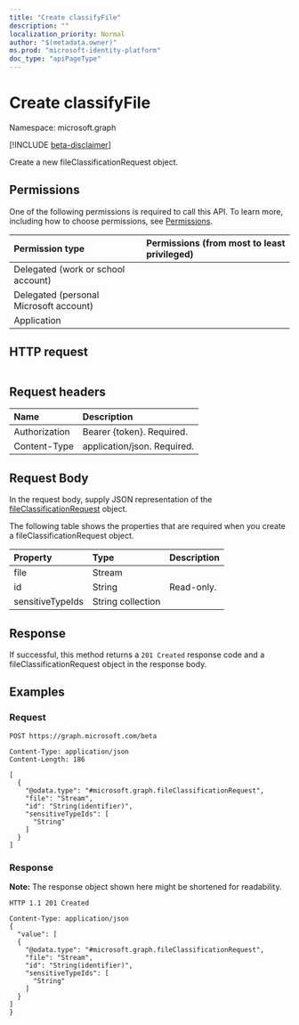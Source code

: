 ```yaml
---
title: "Create classifyFile"
description: ""
localization_priority: Normal
author: "$(metadata.owner)"
ms.prod: "microsoft-identity-platform"
doc_type: "apiPageType"
---
```


# Create classifyFile

Namespace: microsoft.graph

[!INCLUDE [beta-disclaimer](../../includes/beta-disclaimer.md)]

Create a new fileClassificationRequest object.

## Permissions

One of the following permissions is required to call this API. To learn more, including how to choose permissions, see [Permissions](/graph/permissions-reference).

| Permission type                        | Permissions (from most to least privileged) |
| :------------------------------------- | :------------------------------------------ |
| Delegated (work or school account)     |                                             |
| Delegated (personal Microsoft account) |                                             |
| Application                            |                                             |

## HTTP request

<!-- {
  "blockType": "ignored"
}
-->

```http

```

## Request headers

| Name          | Description                 |
| :------------ | :-------------------------- |
| Authorization | Bearer {token}. Required.   |
| Content-Type  | application/json. Required. |

## Request Body

In the request body, supply JSON representation of the [fileClassificationRequest](../resources/-fileclassificationrequest.md) object.

<!-- Actions and Functions -->

<!-- CRUD Methods -->

The following table shows the properties that are required when you create a fileClassificationRequest object.

| Property         | Type              | Description |
| :--------------- | :---------------- | :---------- |
| file             | Stream            |             |
| id               | String            | Read-only.  |
| sensitiveTypeIds | String collection |             |

## Response

If successful, this method returns a `201 Created` response code and a fileClassificationRequest object in the response body.

## Examples

### Request

<!-- {
  "blockType": "request",
  "name": "create_classifyfile"
}
-->

```http
POST https://graph.microsoft.com/beta

Content-Type: application/json
Content-Length: 186

[
  {
    "@odata.type": "#microsoft.graph.fileClassificationRequest",
    "file": "Stream",
    "id": "String(identifier)",
    "sensitiveTypeIds": [
      "String"
    ]
  }
]

```

### Response

**Note:** The response object shown here might be shortened for readability.

<!-- {
  "blockType": "response",
  "truncated": true,
  "@odata.type": "$(this.ReturnTypeFullName)"
}
-->

```http
HTTP 1.1 201 Created

Content-Type: application/json
{
  "value": [
  {
    "@odata.type": "#microsoft.graph.fileClassificationRequest",
    "file": "Stream",
    "id": "String(identifier)",
    "sensitiveTypeIds": [
      "String"
    ]
  }
]
}

```
